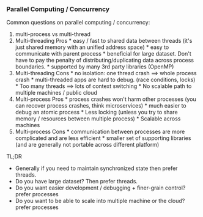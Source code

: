 ### Parallel Computing / Concurrency

Common questions on parallel computing / concurrency:

1. multi-process vs multi-thread
  1. Multi-threading Pros
    * easy / fast to shared data between threads (it's just shared memory with an unified address space)
    * easy to communicate with parent process
    * beneficial for large dataset. Don't have to pay the penalty of distributing/duplicating data across process boundaries.
    * supported by many 3rd party libraries (OpenMP)
  1. Multi-threading Cons
    * no isolation: one thread crash ==> whole process crash
    * multi-threaded apps are hard to debug. (race conditions, locks)
    * Too many threads ==> lots of context switching
    * No scalable path to multiple machines / public cloud
  1. Multi-process Pros
    * process crashes won't harm other processes (you can recover process crashes, think microservices)
    * much easier to debug an atomic process
    * Less locking (unless you try to share memory / resources between multiple process)
    * Scalable across machines
  1. Multi-process Cons
    * communication between processes are more complicated and are less efficient
    * smaller set of supporting libraries (and are generally not portable across different platform)
  
  TL;DR 
  * Generally if you need to maintain synchronized state then prefer threads. 
  * Do you have large dataset? Then prefer threads. 
  * Do you want easier development / debugging + finer-grain control? prefer processes
  * Do you want to be able to scale into multiple machine or the cloud? prefer processes

